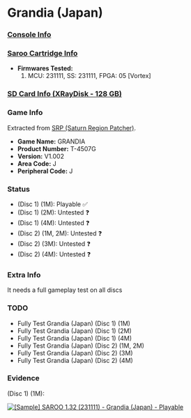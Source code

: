 # Grandia (Japan)

### [Console Info](../../../../Info/Consoles/VA13/README.md)

### [Saroo Cartridge Info](../../../../Info/Cartridges/RetroGameParadiseStore/1.32F/README.md)

- <b>Firmwares Tested:</b>
  1. MCU: 231111, SS: 231111, FPGA: 05 [Vortex]

### [SD Card Info (XRayDisk - 128 GB)](../../../../Info/SdCards/XRayDisk/128GB/README.md)

### Game Info

Extracted from [SRP (Saturn Region Patcher)](https://segaxtreme.net/resources/saturn-region-patcher.81/download).

- <b>Game Name:</b> GRANDIA
- <b>Product Number:</b> T-4507G
- <b>Version:</b> V1.002
- <b>Area Code:</b> J
- <b>Peripheral Code:</b> J

### Status

- (Disc 1) (1M): Playable :white_check_mark:
- (Disc 1) (2M): Untested :question:
- (Disc 1) (4M): Untested :question:
- (Disc 2) (1M, 2M): Untested :question:
- (Disc 2) (3M): Untested :question:
- (Disc 2) (4M): Untested :question:

### Extra Info

It needs a full gameplay test on all discs

### TODO

- Fully Test Grandia (Japan) (Disc 1) (1M)
- Fully Test Grandia (Japan) (Disc 1) (2M)
- Fully Test Grandia (Japan) (Disc 1) (4M)
- Fully Test Grandia (Japan) (Disc 2) (1M, 2M)
- Fully Test Grandia (Japan) (Disc 2) (3M)
- Fully Test Grandia (Japan) (Disc 2) (4M)

### Evidence

(Disc 1) (1M):

[![[Sample] SAROO 1.32 (231111) - Grandia (Japan) - Playable](https://img.youtube.com/vi/HDYUJqpuatk/0.jpg)](https://www.youtube.com/watch?v=HDYUJqpuatk)

